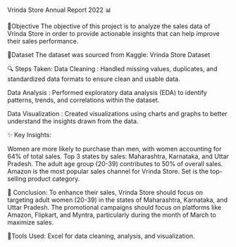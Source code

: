 Vrinda Store Annual Report 2022 📊

📌Objective
The objective of this project is to analyze the sales data of Vrinda Store in order to provide actionable insights that can help improve their sales performance.

📑Dataset
The dataset was sourced from Kaggle: Vrinda Store Dataset

🔍 Steps Taken:
Data Cleaning : Handled missing values, duplicates, and standardized data formats to ensure clean and usable data.

Data Analysis : Performed exploratory data analysis (EDA) to identify patterns, trends, and correlations within the dataset.

Data Visualization : Created visualizations using charts and graphs to better understand the insights drawn from the data.

✨ Key Insights:

Women are more likely to purchase than men, with women accounting for 64% of total sales.
Top 3 states by sales: Maharashtra, Karnataka, and Uttar Pradesh.
The adult age group (20-39) contributes to 50% of overall sales.
Amazon is the most popular sales channel for Vrinda Store.
Set is the top-selling product category.

🎯 Conclusion:
To enhance their sales, Vrinda Store should focus on targeting adult women (20-39) in the states of Maharashtra, Karnataka, and Uttar Pradesh. The promotional campaigns should focus on platforms like Amazon, Flipkart, and Myntra, particularly during the month of March to maximize sales.

📏Tools Used:
Excel for data cleaning, analysis, and visualization.